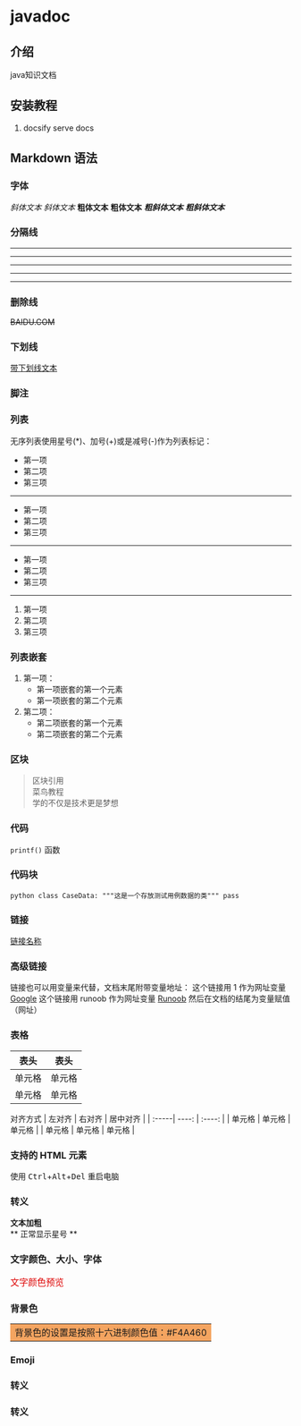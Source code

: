 # javadoc

## 介绍
java知识文档

## 安装教程

1.  docsify serve docs


## Markdown 语法

### 字体
*斜体文本*
_斜体文本_
**粗体文本**
__粗体文本__
***粗斜体文本***
___粗斜体文本___

### 分隔线
***
* * *
*****
- - -
----------
### 删除线
~~BAIDU.COM~~
### 下划线
<u>带下划线文本</u>

### 脚注

### 列表
无序列表使用星号(*)、加号(+)或是减号(-)作为列表标记：
* 第一项
* 第二项
* 第三项
------ 
+ 第一项
+ 第二项
+ 第三项
------  
- 第一项
- 第二项
- 第三项
------
1. 第一项
2. 第二项
3. 第三项
### 列表嵌套
1. 第一项：
    - 第一项嵌套的第一个元素
    - 第一项嵌套的第二个元素
2. 第二项：
    - 第二项嵌套的第一个元素
    - 第二项嵌套的第二个元素
### 区块
> 区块引用  
> 菜鸟教程  
> 学的不仅是技术更是梦想  
### 代码
`printf()` 函数
### 代码块
​```python
class CaseData:
    """这是一个存放测试用例数据的类"""
    pass
​```
### 链接
[链接名称](链接地址)  
### 高级链接
链接也可以用变量来代替，文档末尾附带变量地址：
这个链接用 1 作为网址变量 [Google][1]
这个链接用 runoob 作为网址变量 [Runoob][runoob]
然后在文档的结尾为变量赋值（网址）

[1]: http://www.google.com/
[runoob]: http://www.runoob.com/
### 表格
|  表头   | 表头  |
|  ----  | ----  |
| 单元格  | 单元格 |
| 单元格  | 单元格 |
对齐方式
| 左对齐 | 右对齐 | 居中对齐 |
| :-----| ----: | :----: |
| 单元格 | 单元格 | 单元格 |
| 单元格 | 单元格 | 单元格 |
### 支持的 HTML 元素
使用 <kbd>Ctrl</kbd>+<kbd>Alt</kbd>+<kbd>Del</kbd> 重启电脑
### 转义
**文本加粗**  
\*\* 正常显示星号 \*\*
### 文字颜色、大小、字体
<font color="#dd0000" size="3" face="黑体">文字颜色预览</font>

### 背景色
<table><tr><td bgcolor=#F4A460>背景色的设置是按照十六进制颜色值：#F4A460</td></tr></table>

### Emoji



### 转义
### 转义



